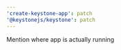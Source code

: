 ```yaml
---
'create-keystone-app': patch
'@keystonejs/keystone': patch
---
```


Mention where app is actually running
